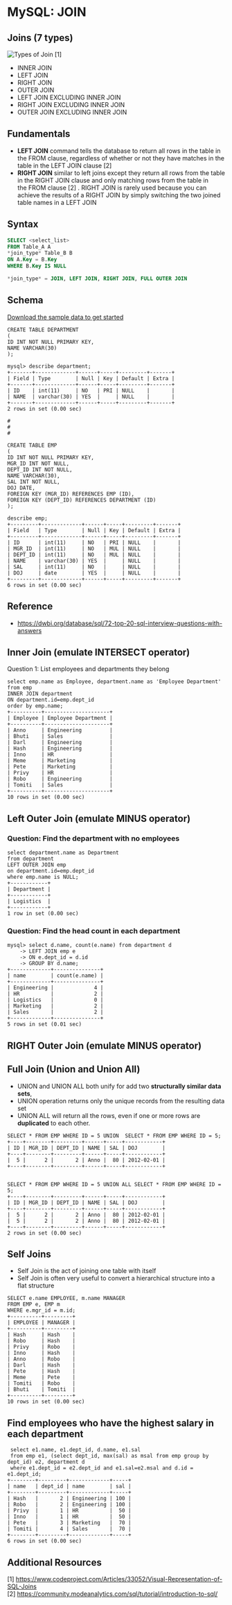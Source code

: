 # MySQL: JOIN

## Joins (7 types)
![Types of Join](join-variations.png) [1]
* INNER JOIN
* LEFT JOIN
* RIGHT JOIN
* OUTER JOIN
* LEFT JOIN EXCLUDING INNER JOIN
* RIGHT JOIN EXCLUDING INNER JOIN
* OUTER JOIN EXCLUDING INNER JOIN

## Fundamentals
* **LEFT JOIN** command tells the database to return all rows in the table in the FROM clause, regardless of whether or not they have matches in the table in the LEFT JOIN clause [2]
* **RIGHT JOIN**  similar to left joins except they return all rows from the table in the RIGHT JOIN clause and only matching rows from the table in the FROM clause [2] . RIGHT JOIN is rarely used because you can achieve the results of a RIGHT JOIN by simply switching the two joined table names in a LEFT JOIN


## Syntax
```sql
SELECT <select_list> 
FROM Table_A A
*join_type* Table_B B
ON A.Key = B.Key
WHERE B.Key IS NULL

*join_type* = JOIN, LEFT JOIN, RIGHT JOIN, FULL OUTER JOIN
```


## Schema
[Download the sample data to get started](https://github.com/harishvc/quick-references/blob/master/mysql/sql/test.sql) 
```
CREATE TABLE DEPARTMENT 
(
ID INT NOT NULL PRIMARY KEY, 
NAME VARCHAR(30)   
); 

mysql> describe department;
+-------+-------------+------+-----+---------+-------+
| Field | Type        | Null | Key | Default | Extra |
+-------+-------------+------+-----+---------+-------+
| ID    | int(11)     | NO   | PRI | NULL    |       |
| NAME  | varchar(30) | YES  |     | NULL    |       |
+-------+-------------+------+-----+---------+-------+
2 rows in set (0.00 sec)

#
#
#

CREATE TABLE EMP
(
ID INT NOT NULL PRIMARY KEY, 
MGR_ID INT NOT NULL,
DEPT_ID INT NOT NULL, 
NAME VARCHAR(30), 
SAL INT NOT NULL, 
DOJ DATE, 
FOREIGN KEY (MGR_ID) REFERENCES EMP (ID), 
FOREIGN KEY (DEPT_ID) REFERENCES DEPARTMENT (ID)
); 

describe emp;
+---------+-------------+------+-----+---------+-------+
| Field   | Type        | Null | Key | Default | Extra |
+---------+-------------+------+-----+---------+-------+
| ID      | int(11)     | NO   | PRI | NULL    |       |
| MGR_ID  | int(11)     | NO   | MUL | NULL    |       |
| DEPT_ID | int(11)     | NO   | MUL | NULL    |       |
| NAME    | varchar(30) | YES  |     | NULL    |       |
| SAL     | int(11)     | NO   |     | NULL    |       |
| DOJ     | date        | YES  |     | NULL    |       |
+---------+-------------+------+-----+---------+-------+
6 rows in set (0.00 sec)
```

## Reference
 * https://dwbi.org/database/sql/72-top-20-sql-interview-questions-with-answers


## Inner Join (emulate INTERSECT operator)
Question 1: List employees and departments they belong 
```
select emp.name as Employee, department.name as 'Employee Department' 
from emp 
INNER JOIN department 
ON department.id=emp.dept_id 
order by emp.name;
+----------+---------------------+
| Employee | Employee Department |
+----------+---------------------+
| Anno     | Engineering         |
| Bhuti    | Sales               |
| Darl     | Engineering         |
| Hash     | Engineering         |
| Inno     | HR                  |
| Meme     | Marketing           |
| Pete     | Marketing           |
| Privy    | HR                  |
| Robo     | Engineering         |
| Tomiti   | Sales               |
+----------+---------------------+
10 rows in set (0.00 sec)
```


## Left Outer Join (emulate MINUS operator)

### Question: Find the department with no employees 
```
select department.name as Department 
from department 
LEFT OUTER JOIN emp 
on department.id=emp.dept_id 
where emp.name is NULL;
+------------+
| Department |
+------------+
| Logistics  |
+------------+
1 row in set (0.00 sec)
```

### Question: Find the head count in each department
```
mysql> select d.name, count(e.name) from department d
    -> LEFT JOIN emp e
    -> ON e.dept_id = d.id
    -> GROUP BY d.name;
+-------------+---------------+
| name        | count(e.name) |
+-------------+---------------+
| Engineering |             4 |
| HR          |             2 |
| Logistics   |             0 |
| Marketing   |             2 |
| Sales       |             2 |
+-------------+---------------+
5 rows in set (0.01 sec)
```



## RIGHT Outer Join (emulate MINUS operator)



## Full Join (Union and Union All)
* UNION and UNION ALL both unify for add two **structurally similar data sets**, 
* UNION operation returns only the unique records from the resulting data set 
* UNION ALL will return all the rows, even if one or more rows are **duplicated** to each other.
```
SELECT * FROM EMP WHERE ID = 5 UNION  SELECT * FROM EMP WHERE ID = 5;
+----+--------+---------+------+-----+------------+
| ID | MGR_ID | DEPT_ID | NAME | SAL | DOJ        |
+----+--------+---------+------+-----+------------+
|  5 |      2 |       2 | Anno |  80 | 2012-02-01 |
+----+--------+---------+------+-----+------------+


SELECT * FROM EMP WHERE ID = 5 UNION ALL SELECT * FROM EMP WHERE ID = 5;
+----+--------+---------+------+-----+------------+
| ID | MGR_ID | DEPT_ID | NAME | SAL | DOJ        |
+----+--------+---------+------+-----+------------+
|  5 |      2 |       2 | Anno |  80 | 2012-02-01 |
|  5 |      2 |       2 | Anno |  80 | 2012-02-01 |
+----+--------+---------+------+-----+------------+
2 rows in set (0.00 sec)

```

## Self Joins
* Self Join is the act of joining one table with itself
* Self Join is often very useful to convert a hierarchical structure into a flat structure
````
SELECT e.name EMPLOYEE, m.name MANAGER 
FROM EMP e, EMP m 
WHERE e.mgr_id = m.id;
+----------+---------+
| EMPLOYEE | MANAGER |
+----------+---------+
| Hash     | Hash    |
| Robo     | Hash    |
| Privy    | Robo    |
| Inno     | Hash    |
| Anno     | Robo    |
| Darl     | Hash    |
| Pete     | Hash    |
| Meme     | Pete    |
| Tomiti   | Robo    |
| Bhuti    | Tomiti  |
+----------+---------+
10 rows in set (0.00 sec)
````

## Find employees who have the highest salary in each department
``` 
 select e1.name, e1.dept_id, d.name, e1.sal 
 from emp e1, (select dept_id, max(sal) as msal from emp group by dept_id) e2, department d
 where e1.dept_id = e2.dept_id and e1.sal=e2.msal and d.id = e1.dept_id;
+--------+---------+-------------+-----+
| name   | dept_id | name        | sal |
+--------+---------+-------------+-----+
| Hash   |       2 | Engineering | 100 |
| Robo   |       2 | Engineering | 100 |
| Privy  |       1 | HR          |  50 |
| Inno   |       1 | HR          |  50 |
| Pete   |       3 | Marketing   |  70 |
| Tomiti |       4 | Sales       |  70 |
+--------+---------+-------------+-----+
6 rows in set (0.00 sec)
```

## Additional Resources    
[1] https://www.codeproject.com/Articles/33052/Visual-Representation-of-SQL-Joins    
[2] https://community.modeanalytics.com/sql/tutorial/introduction-to-sql/   

